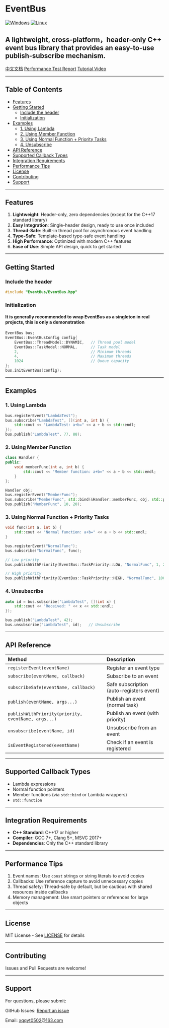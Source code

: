 # EventBus
[![Windows](https://img.shields.io/badge/platform-Windows-blue?logo=windows)](https://www.microsoft.com/windows) [![Linux](https://img.shields.io/badge/platform-Linux-green?logo=linux)](https://www.linux.org/)
## A lightweight, cross-platform，header-only C++ event bus library that provides an easy-to-use publish-subscribe mechanism.

[中文文档](README_zh.md)
[Performance Test Report](docs/English/Performance.md)
[Tutorial Video](https://www.bilibili.com/video/BV13wWwzPE6a/?vd_source=af81440a64836b1a33af1a82ed3c8609)

---

## Table of Contents
- [Features](#features)
- [Getting Started](#getting-started)
  - [Include the header](#include-the-header)
  - [Initialization](#initialization)
- [Examples](#examples)
  - [1. Using Lambda](#1-using-lambda)
  - [2. Using Member Function](#2-using-member-function)
  - [3. Using Normal Function + Priority Tasks](#3-using-normal-function--priority-tasks)
  - [4. Unsubscribe](#4-unsubscribe)
- [API Reference](#api-reference)
- [Supported Callback Types](#supported-callback-types)
- [Integration Requirements](#integration-requirements)
- [Performance Tips](#performance-tips)
- [License](#license)
- [Contributing](#contributing)
- [Support](#support)

---

## Features

1. **Lightweight**: Header-only, zero dependencies (except for the C++17 standard library)
2. **Easy Integration**: Single-header design, ready to use once included
3. **Thread-Safe**: Built-in thread pool for asynchronous event handling
4. **Type-Safe**: Template-based type-safe event handling
5. **High Performance**: Optimized with modern C++ features
6. **Ease of Use**: Simple API design, quick to get started

---

## Getting Started

### Include the header
```cpp
#include "EventBus/EventBus.hpp"
```

### Initialization
#### It is generally recommended to wrap EventBus as a singleton in real projects, this is only a demonstration
```cpp
EventBus bus;
EventBus::EventBusConfig config{
    EventBus::ThreadModel::DYNAMIC,   // Thread pool model
    EventBus::TaskModel::NORMAL,      // Task model
    2,                                // Minimum threads
    4,                                // Maximum threads
    1024                              // Queue capacity
};
bus.initEventBus(config);
```

---

## Examples

### 1. Using Lambda
```cpp
bus.registerEvent("LambdaTest");
bus.subscribe("LambdaTest", [](int a, int b) {
    std::cout << "LambdaTest: a+b=" << a + b << std::endl;
});
bus.publish("LambdaTest", 77, 88);
```

### 2. Using Member Function
```cpp
class Handler {
public:
    void memberFunc(int a, int b) {
        std::cout << "Member function: a+b=" << a + b << std::endl;
    }
};

Handler obj;
bus.registerEvent("MemberFunc");
bus.subscribe("MemberFunc", std::bind(&Handler::memberFunc, obj, std::placeholders::_1, std::placeholders::_2));
bus.publish("MemberFunc", 10, 20);
```

### 3. Using Normal Function + Priority Tasks
```cpp
void func(int a, int b) {
    std::cout << "Normal function: a+b=" << a + b << std::endl;
}

bus.registerEvent("NormalFunc");
bus.subscribe("NormalFunc", func);

// Low priority
bus.publishWithPriority(EventBus::TaskPriority::LOW, "NormalFunc", 1, 2);

// High priority
bus.publishWithPriority(EventBus::TaskPriority::HIGH, "NormalFunc", 100, 200);
```

### 4. Unsubscribe
```cpp
auto id = bus.subscribe("LambdaTest", [](int x) {
    std::cout << "Received: " << x << std::endl;
});

bus.publish("LambdaTest", 42);
bus.unsubscribe("LambdaTest", id);   // Unsubscribe
```

---

## API Reference

| Method | Description |
|:-------|:------------|
| `registerEvent(eventName)` | Register an event type |
| `subscribe(eventName, callback)` | Subscribe to an event |
| `subscribeSafe(eventName, callback)` | Safe subscription (auto-registers event) |
| `publish(eventName, args...)` | Publish an event (normal task) |
| `publishWithPriority(priority, eventName, args...)` | Publish an event (with priority) |
| `unsubscribe(eventName, id)` | Unsubscribe from an event |
| `isEventRegistered(eventName)` | Check if an event is registered |

---

## Supported Callback Types
- Lambda expressions  
- Normal function pointers  
- Member functions (via `std::bind` or Lambda wrappers)  
- `std::function`  

---

## Integration Requirements
- **C++ Standard**: C++17 or higher  
- **Compiler**: GCC 7+, Clang 5+, MSVC 2017+  
- **Dependencies**: Only the C++ standard library  

---

## Performance Tips
1. Event names: Use `const` strings or string literals to avoid copies
2. Callbacks: Use reference capture to avoid unnecessary copies
3. Thread safety: Thread-safe by default, but be cautious with shared resources inside callbacks
4. Memory management: Use smart pointers or references for large objects

---

## License
MIT License - See [LICENSE](LICENSE) for details

---

## Contributing
Issues and Pull Requests are welcome!

---

## Support
For questions, please submit:

GitHub Issues: [Report an issue](https://github.com/XQQYT/EventBus/issues)

Email: xqqyt0502@163.com
